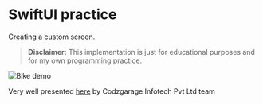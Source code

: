 # SwiftUI practice

Creating a custom screen.

> **Disclaimer:** This implementation is just for educational purposes and for my own programming practice.

![Bike demo](bike-demo.gif)

Very well presented [here](https://dribbble.com/shots/24302584-Bicycle-App) by Codzgarage Infotech Pvt Ltd team

